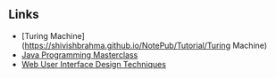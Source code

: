 ## Links

* [Turing Machine](https://shivishbrahma.github.io/NotePub/Tutorial/Turing Machine)
* [Java Programming Masterclass](https://shivishbrahma.github.io/NotePub/Tutorial/java_masterclass.md)
* [Web User Interface Design Techniques](https://shivishbrahma.github.io/NotePub/Tutorial/web_ui_design.md)
